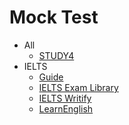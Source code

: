 # Mock Test

- All
  - [STUDY4](https://study4.com/)
- IELTS
  - [Guide](./IELTS/Guide.md)
  - [IELTS Exam Library](https://ieltsonlinetests.com/ielts-exam-library)
  - [IELTS Writify](https://ieltsscience.fun/)
  - [LearnEnglish](https://learnenglish.britishcouncil.org/skills/listening)
